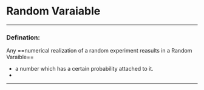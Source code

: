 # Random Varaiable


---
### Defination:
Any ==numerical realization of a random experiment reasults in a Random Varaible==

- a number which has a certain probability attached to it.
- 


---
